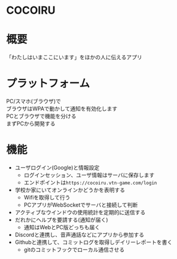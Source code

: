 # COCOIRU

# 概要
「わたしはいまここにいます」をほかの人に伝えるアプリ  

# プラットフォーム
PC/スマホ(ブラウザ)で  
ブラウザはWPAで動かして通知を有効化します  
PCとブラウザで機能を分ける  
まずPCから開発する  

# 機能
- ユーザログイン(Google)と情報設定
    - ログインセッション、ユーザ情報はサーバに保存します
    - エンドポイントは`https://cocoiru.vtn-game.com/login`
- 学校か家にいてオンラインかどうかを表明する
    - Wifiを取得して行う
    - PCアプリがWebSocketでサーバと接続して判断
- アクティブなウインドウの使用統計を定期的に送信する
- だれかにヘルプを要請する(通知が届く)
    - 通知はWebとPC版どっちも届く
- Discordと連携し、音声通話などにアプリから参加する
- Githubと連携して、コミットログを取得しデイリーレポートを書く
    - gitのコミットフックでローカル通信させる


